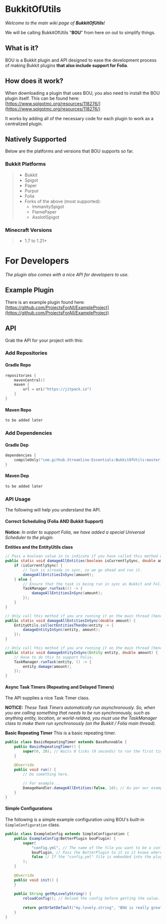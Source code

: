 # BukkitOfUtils
*Welcome to the main wiki page of **BukkitOfUtils**!*

We will be calling BukkitOfUtils "**BOU**" from here on out to simplify things.

## What is it?
BOU is a Bukkit plugin and API designed to ease the development process of making Bukkit plugins **that also include support for Folia**.

## How does it work?
When downloading a plugin that uses BOU, you also need to install the BOU plugin itself. This can be found here: [https://www.spigotmc.org/resources/118276/](https://www.spigotmc.org/resources/118276/)

It works by adding all of the necessary code for each plugin to work as a centralized plugin.

## Natively Supported

Below are the platforms and versions that BOU supports so far.

### Bukkit Platforms

> - Bukkit
> - Spigot
> - Paper
> - Purpur
> - Folia
> - Forks of the above (most supported):
>   - ImmanitySpigot
>   - FlamePaper
>   - AxolotlSpigot

### Minecraft Versions

> - 1.7 to 1.21+

# For Developers

*The plugin also comes with a nice API for developers to use.*

## Example Plugin

There is an example plugin found here: [https://github.com/ProjectsForAll/ExampleProject](https://github.com/ProjectsForAll/ExampleProject)

## API

Grab the API for your project with this:

### Add Repositories

#### Gradle Repo
```Kotlin
repositories {
    mavenCentral()
    maven {
        url = uri("https://jitpack.io")
    }
}
```

#### Maven Repo
```XML
to be added later
```

### Add Dependencies
#### Gradle Dep
```Kotlin
dependencies {
    compileOnly("com.github.Streamline-Essentials:BukkitOfUtils:master-SNAPSHOT")
}
```

#### Maven Dep
```XML
to be added later
```

### API Usage
The following will help you understand the API.

#### Correct Scheduling (Folia AND Bukkit Support)
**Notice:** *In order to support Folia, we have added a special Universal Scheduler to the plugin.*

**Entities and the EntityUtils class**
```Java
// Pass a boolean value in to indicate if you have called this method on the main Bukkit / Folia thread.
public static void damageAllEntities(boolean isCurrentlySync, double amount) {
    if (isCurrentlySync) {
        // Task is already in sync, so we go ahead and run it.
        damageAllEntitiesInSync(amount);
    } else {
        // Ensure that the task is being run in sync as Bukkit and Folia do not support async entity collecting.
        TaskManager.runTask(() -> {
            damageAllEntitiesInSync(amount);
        });
    }
}

// Only call this method if you are running it on the main thread (hence, "InSync").
public static void damageAllEntitiesInSync(double amount) {
    EntityUtils.collectEntitiesThenDo(entity -> {
        damageEntityInSync(entity, amount);
    });
}

// Only call this method if you are running it on the main thread (hence, "InSync").
public static void damageEntityInSync(Entity entity, double amount) {
    // Have to do this to support Folia.
    TaskManager.runTask(entity, () -> {
        entity.damage(amount);
    });
}
```

#### Async Task Timers (Repeating and Delayed Timers)
The API supplies a nice Task Timer class.

**NOTICE:** *These Task Timers automatically run asynchronously. So, when you are calling something that needs to be run synchronously, such as anything entity, location, or world-related, you must use the TaskManager class to make them run synchronously (on the Bukkit / Folia main thread).*

**Basic Repeating Timer**
This is a basic repeating timer.
```Java
public class BasicRepeatingTimer extends BaseRunnable {
    public BasicRepeatingTimer() {
        super(0, 20); // Waits 0 ticks (0 seconds) to run the first time, then runs once every 20 ticks (1 second).
    }

    @Override
    public void run() {
        // Do something here.
        
        // For example...
        DamageHandler.damageAllEntities(false, 1d); // As per our example above. "false" due to it being async (not in sync).
    }
}
```

#### Simple Configurations
The following is a simple example configuration using BOU's built-in ``SimpleConfiguration`` class.
```Java
public class ExampleConfig extends SimpleConfiguration {
    public ExampleConfig(BetterPlugin bouPlugin) {
        super(
            "config.yml", // The name of the file you want to be a configuration. (Will be created automatically.)
            bouPlugin, // Pass the BetterPlugin to it so it knows where to create the file. (You could also pass a File for a folder.)
            false // If the "config.yml" file is embedded into the plugin.
        );
    }
    
    @Override
    public void init() {
    }
    
    public String getMyLovelyString() {
        reloadConfig(); // Reload the config before getting the value.
    
        return getOrSetDefault("my.lovely.string", "BOU is really great!"); // Gets the string at my.lovely.string, or sets it as "BOU is really great!" then returns "BOU is really great!".
    }
}
```